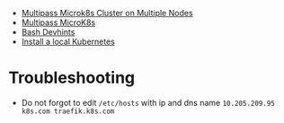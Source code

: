 
- [Multipass Microk8s Cluster on Multiple Nodes](https://pancho.dev/posts/multipass-microk8s-cluster/)
- [Multipass MicroK8s](https://dzone.com/articles/-multipass-and-microk8s-the-quickest-route-to-ubun)
- [Bash Devhints](https://devhints.io/bash)
- [Install a local Kubernetes](https://ubuntu.com/tutorials/install-a-local-kubernetes-with-microk8s#1-overview)


# Troubleshooting
 - Do not forgot to edit `/etc/hosts` with ip and dns name `10.205.209.95  k8s.com traefik.k8s.com`
